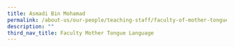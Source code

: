 ```yaml
---
title: Asmadi Bin Mohamad
permalink: /about-us/our-people/teaching-staff/faculty-of-mother-tongue-languages/asmadi-bin-mohamad/
description: ""
third_nav_title: Faculty Mother Tongue Language
---
```

